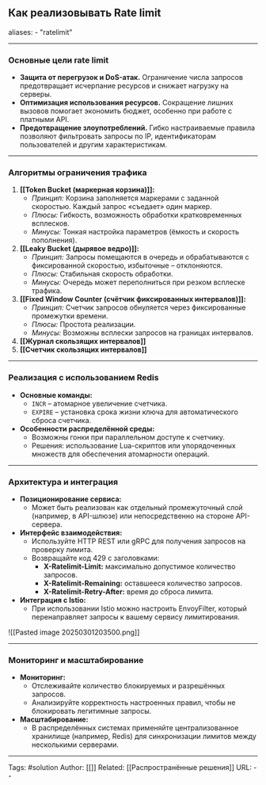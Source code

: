 ## Как реализовывать Rate limit
aliases: 
	- "ratelimit"

---

###  Основные цели rate limit

- **Защита от перегрузок и DoS-атак.** Ограничение числа запросов предотвращает исчерпание ресурсов и снижает нагрузку на серверы.
- **Оптимизация использования ресурсов.** Сокращение лишних вызовов помогает экономить бюджет, особенно при работе с платными API.
- **Предотвращение злоупотреблений.** Гибко настраиваемые правила позволяют фильтровать запросы по IP, идентификаторам пользователей и другим характеристикам.

---

### Алгоритмы ограничения трафика

1. **[[Token Bucket (маркерная корзина)]]:**
    - _Принцип:_ Корзина заполняется маркерами с заданной скоростью. Каждый запрос «съедает» один маркер.
    - _Плюсы:_ Гибкость, возможность обработки кратковременных всплесков.
    - _Минусы:_ Тонкая настройка параметров (ёмкость и скорость пополнения).
2. **[[Leaky Bucket (дырявое ведро)]]:**
    - _Принцип:_ Запросы помещаются в очередь и обрабатываются с фиксированной скоростью, избыточные – отклоняются.
    - _Плюсы:_ Стабильная скорость обработки.
    - _Минусы:_ Очередь может переполниться при резком всплеске трафика.
3. **[[Fixed Window Counter (счётчик фиксированных интервалов)]]:**
    - _Принцип:_ Счетчик запросов обнуляется через фиксированные промежутки времени.
    - _Плюсы:_ Простота реализации.
    - _Минусы:_ Возможны всплески запросов на границах интервалов.
4. **[[Журнал скользящих интервалов]]**
5. **[[Счетчик скользящих интервалов]]**

---

### Реализация с использованием Redis
- **Основные команды:**
    - `INCR` – атомарное увеличение счетчика.
    - `EXPIRE` – установка срока жизни ключа для автоматического сброса счетчика.
- **Особенности распределённой среды:**
    - Возможны гонки при параллельном доступе к счетчику.
    - Решения: использование Lua-скриптов или упорядоченных множеств для обеспечения атомарности операций.

---

### Архитектура и интеграция

- **Позиционирование сервиса:**
    - Может быть реализован как отдельный промежуточный слой (например, в API-шлюзе) или непосредственно на стороне API-сервера.
- **Интерфейс взаимодействия:**
    - Используйте HTTP REST или gRPC для получения запросов на проверку лимита.
    - Возвращайте код 429 с заголовками:
        - **X-Ratelimit-Limit:** максимально допустимое количество запросов.
        - **X-Ratelimit-Remaining:** оставшееся количество запросов.
        - **X-Ratelimit-Retry-After:** время до сброса лимита.
- **Интеграция с Istio:**
    - При использовании Istio можно настроить EnvoyFilter, который перенаправляет запросы к вашему сервису лимитирования.

![[Pasted image 20250301203500.png]]

---

### Мониторинг и масштабирование

- **Мониторинг:**
    - Отслеживайте количество блокируемых и разрешённых запросов.
    - Анализируйте корректность настроенных правил, чтобы не блокировать легитимные запросы.
- **Масштабирование:**
    - В распределённых системах применяйте централизованное хранилище (например, Redis) для синхронизации лимитов между несколькими серверами.

---
Tags: #solution
Author: [[]]
Related: [[Распространённые решения]]
URL: -- 